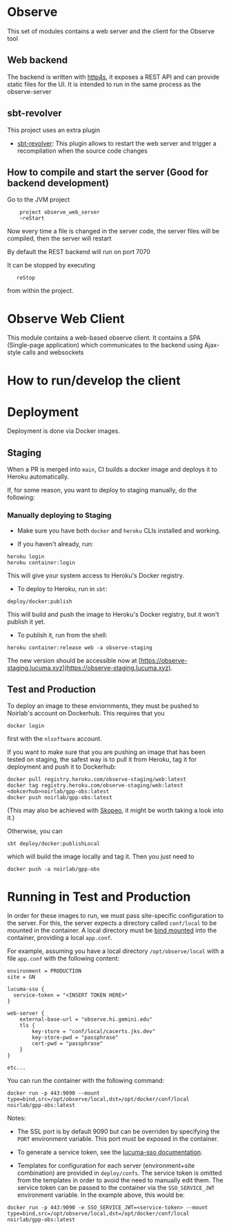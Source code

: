 # Observe

This set of modules contains a web server and the client for the Observe tool

## Web backend

The backend is written with [http4s](http://http4s.org), it exposes a REST API and can provide static files for the UI. It is intended to run in the same process as the observe-server

## sbt-revolver

This project uses an extra plugin

- [sbt-revolver](https://github.com/spray/sbt-revolver): This plugin allows to restart the web server and trigger a recompilation when the source code changes

## How to compile and start the server (Good for backend development)

Go to the JVM project

```
    project observe_web_server
    ~reStart
```

Now every time a file is changed in the server code, the server files will be compiled, then the server will restart

By default the REST backend will run on port 7070

It can be stopped by executing

```
   reStop
```

from within the project.

# Observe Web Client

This module contains a web-based observe client. It contains a SPA (Single-page application) which communicates to the backend using Ajax-style calls and websockets

# How to run/develop the client

<!-- For the common case we want to develop the client but we also need to run the backend.

an sbt task

```
startObserveAll
```

Will do the following:

- Launch the backend on the background
- Pack the client going through scala.js and webpack
- Launch webpack-dev-server with a proxy to the backend

Now you can open the client at

http://localhost:8081

if you want to update the client and get automatic reload do in sbt:

```
    project observe_web_client
    ~fastOptJS
```

and to stop all the processes you can do

```
stopObserveAll
``` -->

# Deployment

Deployment is done via Docker images.

## Staging

When a PR is merged into `main`, CI builds a docker image and deploys it to Heroku automatically.

If, for some reason, you want to deploy to staging manually, do the following:

### Manually deploying to Staging

- Make sure you have both `docker` and `heroku` CLIs installed and working.

- If you haven't already, run:

```
heroku login
heroku container:login
```

This will give your system access to Heroku's Docker registry.

- To deploy to Heroku, run in `sbt`:

```
deploy/docker:publish
```

This will build and push the image to Heroku's Docker registry, but it won't publish it yet.

- To publish it, run from the shell:

```
heroku container:release web -a observe-staging
```

The new version should be accessible now at [https://observe-staging.lucuma.xyz](https://observe-staging.lucuma.xyz).

## Test and Production

To deploy an image to these enviornments, they must be pushed to Noirlab's account on Dockerhub. This requires that you

```
docker login
```

first with the `nlsoftware` account.

If you want to make sure that you are pushing an image that has been tested on staging, the safest way is to pull it from Heroku, tag it for deployment and push it to Dockerhub:

```
docker pull registry.heroku.com/observe-staging/web:latest
docker tag registry.heroku.com/observe-staging/web:latest <dokcerhub>noirlab/gpp-obs:latest
docker push noirlab/gpp-obs:latest
```

(This may also be achieved with [Skopeo](https://github.com/containers/skopeo), it might be worth taking a look into it.)

Otherwise, you can

```
sbt deploy/docker:publishLocal
```

which will build the image locally and tag it. Then you just need to

```
docker push -a noirlab/gpp-obs
```

# Running in Test and Production

In order for these images to run, we must pass site-specific configuration to the server. For this, the server expects a directory called `conf/local` to be mounted in the container. A local directory must be [bind mounted](https://docs.docker.com/storage/bind-mounts/) into the container, providing a local `app.conf`.

For example, assuming you have a local directory `/opt/observe/local` with a file `app.conf` with the following content:

```
environment = PRODUCTION
site = GN

lucuma-sso {
  service-token = "<INSERT TOKEN HERE>"
}

web-server {
    external-base-url = "observe.hi.gemini.edu"
    tls {
        key-store = "conf/local/cacerts.jks.dev"
        key-store-pwd = "passphrase"
        cert-pwd = "passphrase"
    }
}

etc...
```

You can run the container with the following command:

```
docker run -p 443:9090 --mount type=bind,src=/opt/observe/local,dst=/opt/docker/conf/local noirlab/gpp-obs:latest
```

Notes:

- The SSL port is by default 9090 but can be overriden by specifying the `PORT` environment variable. This port must be exposed in the container.

- To generate a service token, see the [lucuma-sso documentation](https://github.com/gemini-hlsw/lucuma-sso?tab=readme-ov-file#obtaining-a-service-jwt).

- Templates for configuration for each server (environment+site combination) are provided in `deploy/confs`. The service token is omitted from the templates in order to avoid the need to manually edit them. The service token can be passed to the container via the `SSO_SERVICE_JWT` environment variable. In the example above, this would be:

```
docker run -p 443:9090 -e SSO_SERVICE_JWT=<service-token> --mount type=bind,src=/opt/observe/local,dst=/opt/docker/conf/local noirlab/gpp-obs:latest
```
